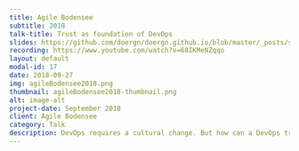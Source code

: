 ```yaml
---
title: Agile Bodensee
subtitle: 2018
talk-title: Trust as foundation of DevOps
slides: https://github.com/doergn/doergn.github.io/blob/master/_posts/slides/TrustAsFoundationOfDevOps_AgileBodensee2018.pdf
recording: https://www.youtube.com/watch?v=68IKMeNZqqo
layout: default
modal-id: 17
date: 2018-09-27
img: agileBodensee2018.png
thumbnail: agileBodensee2018-thumbnail.png
alt: image-alt
project-date: September 2018
client: Agile Bodensee
category: Talk
description: DevOps requires a cultural change. But how can a DevOps transformation work (esp. in large enterprises)? Observing many teams at several occasions Dirk noticed that trust can be seen as the foundation of DevOps. Giving examples and concrete actions this talk shows you how to foster trust in your team, so that applying DevOps becomes a success.
---
```

